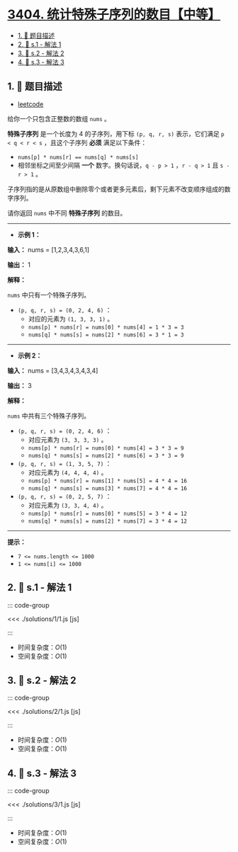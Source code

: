 # [3404. 统计特殊子序列的数目【中等】](https://github.com/tnotesjs/TNotes.leetcode/tree/main/notes/3404.%20%E7%BB%9F%E8%AE%A1%E7%89%B9%E6%AE%8A%E5%AD%90%E5%BA%8F%E5%88%97%E7%9A%84%E6%95%B0%E7%9B%AE%E3%80%90%E4%B8%AD%E7%AD%89%E3%80%91)

<!-- region:toc -->

- [1. 📝 题目描述](#1--题目描述)
- [2. 🎯 s.1 - 解法 1](#2--s1---解法-1)
- [3. 🎯 s.2 - 解法 2](#3--s2---解法-2)
- [4. 🎯 s.3 - 解法 3](#4--s3---解法-3)

<!-- endregion:toc -->

## 1. 📝 题目描述

- [leetcode](https://leetcode.cn/problems/count-special-subsequences/)

给你一个只包含正整数的数组 `nums` 。

**特殊子序列** 是一个长度为 4 的子序列，用下标 `(p, q, r, s)` 表示，它们满足 `p < q < r < s` ，且这个子序列 **必须** 满足以下条件：

- `nums[p] * nums[r] == nums[q] * nums[s]`
- 相邻坐标之间至少间隔 **一个** 数字。换句话说，`q - p > 1` ，`r - q > 1` 且 `s - r > 1` 。

子序列指的是从原数组中删除零个或者更多元素后，剩下元素不改变顺序组成的数字序列。

请你返回 `nums` 中不同 **特殊子序列** 的数目。

---

- **示例 1：**

**输入：** nums = [1,2,3,4,3,6,1]

**输出：** 1

**解释：**

`nums` 中只有一个特殊子序列。

- `(p, q, r, s) = (0, 2, 4, 6)` ：
  - 对应的元素为 `(1, 3, 3, 1)` 。
  - `nums[p] * nums[r] = nums[0] * nums[4] = 1 * 3 = 3`
  - `nums[q] * nums[s] = nums[2] * nums[6] = 3 * 1 = 3`

---

- **示例 2：**

**输入：** nums = [3,4,3,4,3,4,3,4]

**输出：** 3

**解释：**

`nums` 中共有三个特殊子序列。

- `(p, q, r, s) = (0, 2, 4, 6)` ：
  - 对应元素为 `(3, 3, 3, 3)` 。
  - `nums[p] * nums[r] = nums[0] * nums[4] = 3 * 3 = 9`
  - `nums[q] * nums[s] = nums[2] * nums[6] = 3 * 3 = 9`
- `(p, q, r, s) = (1, 3, 5, 7)` ：
  - 对应元素为 `(4, 4, 4, 4)` 。
  - `nums[p] * nums[r] = nums[1] * nums[5] = 4 * 4 = 16`
  - `nums[q] * nums[s] = nums[3] * nums[7] = 4 * 4 = 16`
- `(p, q, r, s) = (0, 2, 5, 7)` ：
  - 对应元素为 `(3, 3, 4, 4)` 。
  - `nums[p] * nums[r] = nums[0] * nums[5] = 3 * 4 = 12`
  - `nums[q] * nums[s] = nums[2] * nums[7] = 3 * 4 = 12`

---

**提示：**

- `7 <= nums.length <= 1000`
- `1 <= nums[i] <= 1000`

## 2. 🎯 s.1 - 解法 1

::: code-group

<<< ./solutions/1/1.js [js]

:::

- 时间复杂度：$O(1)$
- 空间复杂度：$O(1)$

## 3. 🎯 s.2 - 解法 2

::: code-group

<<< ./solutions/2/1.js [js]

:::

- 时间复杂度：$O(1)$
- 空间复杂度：$O(1)$

## 4. 🎯 s.3 - 解法 3

::: code-group

<<< ./solutions/3/1.js [js]

:::

- 时间复杂度：$O(1)$
- 空间复杂度：$O(1)$
